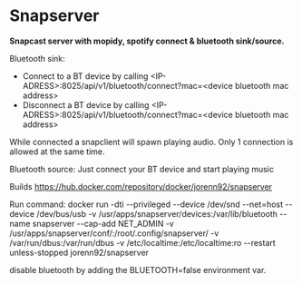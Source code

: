 # Snapserver
<b>Snapcast server with mopidy, spotify connect & bluetooth sink/source.</b>

Bluetooth sink: 
 - Connect to a BT device by calling \<IP-ADRESS\>:8025/api/v1/bluetooth/connect?mac=\<device bluetooth mac address\>
 - Disconnect a BT device by calling \<IP-ADRESS\>:8025/api/v1/bluetooth/connect?mac=\<device bluetooth mac address\>
 
 While connected a snapclient will spawn playing audio. Only 1 connection is allowed at the same time.

Bluetooth source: Just connect your BT device and start playing music 

Builds https://hub.docker.com/repository/docker/jorenn92/snapserver

Run command: docker run -dti --privileged --device /dev/snd --net=host --device /dev/bus/usb -v /usr/apps/snapserver/devices:/var/lib/bluetooth --name snapserver --cap-add NET_ADMIN -v /usr/apps/snapserver/conf/:/root/.config/snapserver/ -v /var/run/dbus:/var/run/dbus -v /etc/localtime:/etc/localtime:ro --restart unless-stopped jorenn92/snapserver

disable bluetooth by adding the BLUETOOTH=false environment var. 

